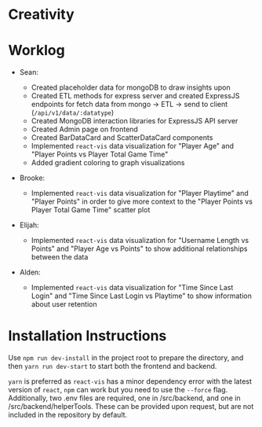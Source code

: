 # Creativity

# Worklog
- Sean:
	- Created placeholder data for mongoDB to draw insights upon
	- Created ETL methods for express server and created ExpressJS endpoints for fetch data from mongo -> ETL -> send to client (`/api/v1/data/:datatype`)
	- Created MongoDB interaction libraries for ExpressJS API server
	- Created Admin page on frontend
	- Created BarDataCard and ScatterDataCard components
	- Implemented `react-vis` data visualization for "Player Age" and "Player Points vs Player Total Game Time"
	- Added gradient coloring to graph visualizations

- Brooke: 
	- Implemented `react-vis` data visualization for "Player Playtime" and "Player Points" in order to give more context to the "Player Points vs Player Total Game Time" scatter plot

- Elijah: 
  - Implemented `react-vis` data visualization for "Username Length vs Points" and "Player Age vs Points" to show additional relationships between the data

- Alden:
	- Implemented `react-vis` data visualization for "Time Since Last Login" and "Time Since Last Login vs Playtime" to show information about user retention

# Installation Instructions

Use `npm run dev-install` in the project root to prepare the directory, and then
`yarn run dev-start` to start both the frontend and backend.

`yarn` is preferred as `react-vis` has a minor dependency error with the latest version of `react`, `npm` can work but you need to use the `--force` flag. Additionally, two .env files are required, one in /src/backend, and one in /src/backend/helperTools. These can be provided upon request, but are not included in the repository by default.
